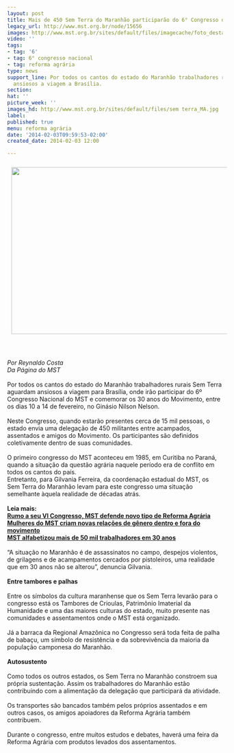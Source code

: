 ```yaml
---
layout: post
title: Mais de 450 Sem Terra do Maranhão participarão do 6° Congresso do MST
legacy_url: http://www.mst.org.br/node/15656
images: http://www.mst.org.br/sites/default/files/imagecache/foto_destaque/sem terra_MA.jpg
video: ''
tags:
- tag: '6'
- tag: 6° congresso nacional
- tag: reforma agrária
type: news
support_line: Por todos os cantos do estado do Maranhão trabalhadores rurais Sem Terra  aguardam
  ansiosos a viagem a Brasília.
section: 
hat: ''
picture_week: ''
images_hd: http://www.mst.org.br/sites/default/files/sem terra_MA.jpg
label: 
published: true
menu: reforma agrária
date: '2014-02-03T09:59:53-02:00'
created_date: 2014-02-03 12:00

---
```

<p><img style="margin: 10px;" src="http://www.mst.org.br/sites/default/files/sem%20terra_MA.jpg" alt="" height="389" width="640"></p><p><br><br><em>Por Reynaldo Costa<br>Da Página do MST<br></em><br>Por todos os cantos do estado do Maranhão trabalhadores rurais Sem Terra aguardam ansiosos a viagem para Brasília, onde irão participar do 6º Congresso Nacional do MST e comemorar os 30 anos do Movimento, entre os dias 10 a 14 de fevereiro, no Ginásio Nilson Nelson.<br><br>Neste Congresso, quando estarão presentes cerca de 15 mil pessoas, o estado envia uma delegação de 450 militantes entre acampados, assentados e amigos do Movimento. Os participantes são definidos coletivamente dentro de suas comunidades.<br><br>O primeiro congresso do MST aconteceu em 1985, em Curitiba no Paraná, quando a situação da questão agrária naquele período era de conflito em todos os cantos do país. <br>Entretanto, para Gilvania Ferreira, da coordenação estadual do MST, os Sem Terra do Maranhão levam para este congresso uma situação semelhante àquela realidade de décadas atrás.<br><strong><br>Leia mais:<br></strong><a href="http://www.mst.org.br/node/15645"><strong>Rumo a seu VI Congresso, MST defende novo tipo de Reforma Agrária <br></strong></a><a href="http://www.mst.org.br/node/15654"><strong>Mulheres do MST criam novas relações de gênero dentro e fora do movimento </strong><br></a><a href="http://www.mst.org.br/node/15632"><strong>MST alfabetizou mais de 50 mil trabalhadores em 30 anos <br></strong></a><br>“A situação no Maranhão é de assassinatos no campo, despejos violentos, de grilagens e de acampamentos cercados por pistoleiros, uma realidade que em 30 anos não se alterou”, denuncia Gilvania.<br><br><strong>Entre tambores e palhas <br></strong><br>Entre os símbolos da  cultura maranhense que os Sem Terra levarão para o congresso está os  Tambores de Crioulas, Patrimônio Imaterial da Humanidade e uma das  maiores culturas do estado, muito presente nas comunidades e  assentamentos onde o MST está organizado. <br><br>Já a barraca da  Regional Amazônica no Congresso será toda feita de palha de babaçu, um  símbolo de resistência e da sobrevivência da maioria da população  camponesa do Maranhão. <br><br><strong>Autosustento <br></strong><br>Como todos os outros estados, os Sem Terra no Maranhão constroem sua própria sustentação. Assim os trabalhadores do Maranhão estão contribuindo com a alimentação da delegação que participará da atividade. <br><br>Os transportes são bancados também pelos próprios assentados e em outros casos, os amigos apoiadores da Reforma Agrária também contribuem. <br><br>Durante o congresso, entre muitos estudos e debates, haverá uma feira da Reforma Agrária com produtos levados dos assentamentos. <br><br><br>&nbsp;</p>
